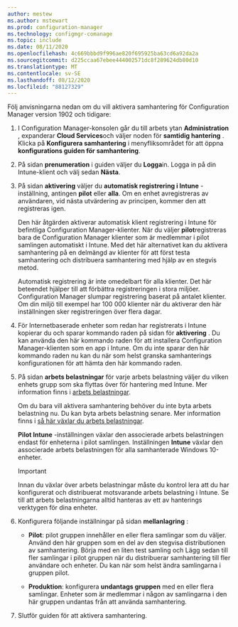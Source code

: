 ```yaml
---
author: mestew
ms.author: mstewart
ms.prod: configuration-manager
ms.technology: configmgr-comanage
ms.topic: include
ms.date: 08/11/2020
ms.openlocfilehash: 4c669bbbd9f996ae820f695925ba63cd6a92da2a
ms.sourcegitcommit: d225ccaa67ebee444002571dc8f289624db80d10
ms.translationtype: MT
ms.contentlocale: sv-SE
ms.lasthandoff: 08/12/2020
ms.locfileid: "88127329"
---
```

<!--Don't apply H2/H3 in this include file since they are context driven by article-->
Följ anvisningarna nedan om du vill aktivera samhantering för Configuration Manager version 1902 och tidigare:

1. I Configuration Manager-konsolen går du till arbets ytan **Administration** , expanderar **Cloud Services**och väljer noden för **samtidig hantering** . Klicka på **Konfigurera samhantering** i menyfliksområdet för att öppna **konfigurations guiden för samhantering**.

2. På sidan **prenumeration** i guiden väljer du **Logga**in. Logga in på din Intune-klient och välj sedan **Nästa**.  

3. På sidan **aktivering** väljer du **automatisk registrering i Intune** -inställning, antingen **pilot** eller **alla**. Om en enhet avregistreras av användaren, vid nästa utvärdering av principen, kommer den att registreras igen. <!--3330596--> 

    Den här åtgärden aktiverar automatisk klient registrering i Intune för befintliga Configuration Manager-klienter. När du väljer **pilot**registreras bara de Configuration Manager klienter som är medlemmar i pilot samlingen automatiskt i Intune. Med det här alternativet kan du aktivera samhantering på en delmängd av klienter för att först testa samhantering och distribuera samhantering med hjälp av en stegvis metod. 

    Automatisk registrering är inte omedelbart för alla klienter. Det här beteendet hjälper till att förbättra registreringen i stora miljöer. Configuration Manager slumpar registrering baserat på antalet klienter. Om din miljö till exempel har 100 000 klienter när du aktiverar den här inställningen sker registreringen över flera dagar.<!--1358003-->  

4. För Internetbaserade enheter som redan har registrerats i Intune kopierar du och sparar kommando raden på sidan för **aktivering** . Du kan använda den här kommando raden för att installera Configuration Manager-klienten som en app i Intune. Om du inte sparar den här kommando raden nu kan du när som helst granska samhanterings konfigurationen för att hämta den här kommando raden.

5. På sidan **arbets belastningar** för varje arbets belastning väljer du vilken enhets grupp som ska flyttas över för hantering med Intune. Mer information finns i [arbets belastningar](../workloads.md).  

    Om du bara vill aktivera samhantering behöver du inte byta arbets belastning nu. Du kan byta arbets belastning senare. Mer information finns i [så här växlar du arbets belastningar](../how-to-switch-workloads.md).  

    **Pilot Intune** -inställningen växlar den associerade arbets belastningen endast för enheterna i pilot samlingen. Inställningen **Intune** växlar den associerade arbets belastningen för alla samhanterade Windows 10-enheter.  

    > [!Important]
    > Innan du växlar över arbets belastningar måste du kontrol lera att du har konfigurerat och distribuerat motsvarande arbets belastning i Intune. Se till att arbets belastningarna alltid hanteras av ett av hanterings verktygen för dina enheter.  

6. Konfigurera följande inställningar på sidan **mellanlagring** :  

    - **Pilot**: pilot gruppen innehåller en eller flera samlingar som du väljer. Använd den här gruppen som en del av den stegvisa distributionen av samhantering. Börja med en liten test samling och Lägg sedan till fler samlingar i pilot gruppen när du distribuerar samhantering till fler användare och enheter. Du kan när som helst ändra samlingarna i gruppen pilot.  

    - **Produktion**: konfigurera **undantags gruppen** med en eller flera samlingar. Enheter som är medlemmar i någon av samlingarna i den här gruppen undantas från att använda samhantering.  

7. Slutför guiden för att aktivera samhantering.  
